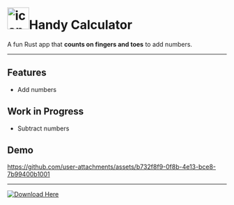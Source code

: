 # <img width="50" height="50" alt="icon" src="https://github.com/user-attachments/assets/57c0ec75-5137-4b6b-9e11-cad75f72a0e1" />Handy Calculator

A fun Rust app that **counts on fingers and toes** to add numbers.

---

## Features

- Add numbers

## Work in Progress


- Subtract numbers

## Demo

https://github.com/user-attachments/assets/b732f8f9-0f8b-4e13-bce8-7b99400b1001

---

[![Download Here](https://img.shields.io/badge/Download%20Here-v1.0.2-blue?style=for-the-badge)](https://github.com/liamchrstn/Handy-Calculator/releases/tag/v1.0.2)



